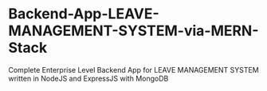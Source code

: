 # Backend-App-LEAVE-MANAGEMENT-SYSTEM-via-MERN-Stack
Complete Enterprise Level Backend App for LEAVE MANAGEMENT SYSTEM written in NodeJS and ExpressJS with MongoDB
